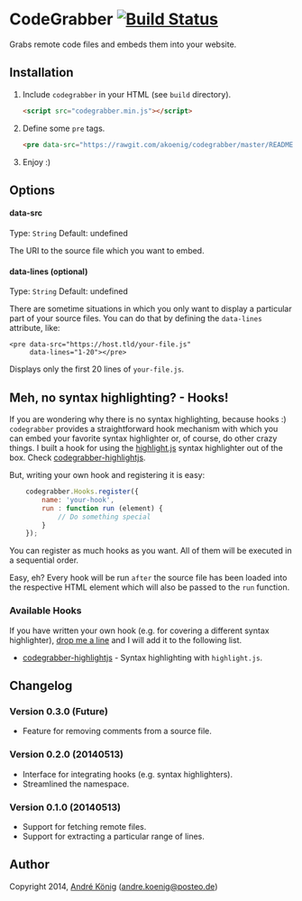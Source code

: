 # CodeGrabber [![Build Status](https://travis-ci.org/akoenig/codegrabber.svg?branch=master)](https://travis-ci.org/akoenig/codegrabber)

Grabs remote code files and embeds them into your website.

## Installation

1. Include `codegrabber` in your HTML (see `build` directory).

    ```html
    <script src="codegrabber.min.js"></script>
    ```

2. Define some `pre` tags.

    ```html
    <pre data-src="https://rawgit.com/akoenig/codegrabber/master/README.md"></pre>
    ```

3. Enjoy :)

## Options

#### data-src
Type: `String`
Default: undefined

The URI to the source file which you want to embed.

#### data-lines (optional)
Type: `String`
Default: undefined

There are sometime situations in which you only want to display a particular part of your source files. You can do that by defining the `data-lines` attribute, like:

    <pre data-src="https://host.tld/your-file.js"
         data-lines="1-20"></pre>

Displays only the first 20 lines of `your-file.js`.

## Meh, no syntax highlighting? - Hooks!

If you are wondering why there is no syntax highlighting, because hooks :) `codegrabber` provides a straightforward hook mechanism with which you can embed your favorite syntax highlighter or, of course, do other crazy things. I built a hook for using the [highlight.js](http://highlightjs.org) syntax highlighter out of the box. Check [codegrabber-highlightjs](https://github.com/akoenig/codegrabber-highlightjs).

But, writing your own hook and registering it is easy:

```javascript
    codegrabber.Hooks.register({
        name: 'your-hook',
        run : function run (element) {
            // Do something special
        }
    });
```

You can register as much hooks as you want. All of them will be executed in a sequential order.

Easy, eh? Every hook will be run `after` the source file has been loaded into the respective HTML element which will also be passed to the `run` function.
    
### Available Hooks

If you have written your own hook (e.g. for covering a different syntax highlighter), [drop me a line](mailto:akoenig@posteo.de) and I will add it to the following list.

- [codegrabber-highlightjs](https://github.com/akoenig/codegrabber-highlightjs) - Syntax highlighting with `highlight.js`.

## Changelog

### Version 0.3.0 (Future)

- Feature for removing comments from a source file.

### Version 0.2.0 (20140513)

- Interface for integrating hooks (e.g. syntax highlighters).
- Streamlined the namespace.

### Version 0.1.0 (20140513)

- Support for fetching remote files.
- Support for extracting a particular range of lines.

## Author

Copyright 2014, [André König](http://andrekoenig.info) (andre.koenig@posteo.de)